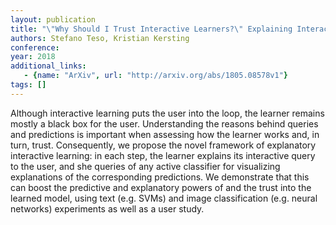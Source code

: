 ```yaml
---
layout: publication
title: "\"Why Should I Trust Interactive Learners?\" Explaining Interactive Queries of Classifiers to Users"
authors: Stefano Teso, Kristian Kersting
conference: 
year: 2018
additional_links: 
   - {name: "ArXiv", url: "http://arxiv.org/abs/1805.08578v1"}
tags: []
---
```

Although interactive learning puts the user into the loop, the learner
remains mostly a black box for the user. Understanding the reasons behind
queries and predictions is important when assessing how the learner works and,
in turn, trust. Consequently, we propose the novel framework of explanatory
interactive learning: in each step, the learner explains its interactive query
to the user, and she queries of any active classifier for visualizing
explanations of the corresponding predictions. We demonstrate that this can
boost the predictive and explanatory powers of and the trust into the learned
model, using text (e.g. SVMs) and image classification (e.g. neural networks)
experiments as well as a user study.